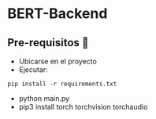 # BERT-Backend
## Pre-requisitos 🔧

- Ubicarse en el proyecto
- Ejecutar:
```
pip install -r requirements.txt
```
- python main.py  
- pip3 install torch torchvision torchaudio  
